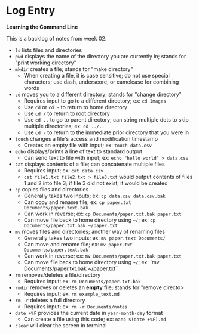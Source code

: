 # Log Entry

**Learning the Command Line**

This is a backlog of notes from week 02.

* `ls` lists files and directories
* `pwd` displays the name of the directory you are currently in; stands for "print working directory"
* `mkdir` creates a file; stands for "make directory"
  *  When creating a file, it is case sensitive; do not use special characters; use dash, underscore, or camelcase for combining words 
* `cd` moves you to a different directory; stands for "change directory"
  * Requires input to go to a different directory; ex: `cd Images`
  * Use `cd` or `cd ~` to return to home directory
  * Use `cd /` to return to root directory
  * Use `cd ..` to go to parent directory; can string multiple dots to skip multiple directories; ex: `cd ../..`
  * Use `cd -` to return to the immediate prior directory that you were in
* `touch` changes a file's access and modification timestamp
  * Creates an empty file with input; ex: `touch data.csv`
* `echo` displays/prints a line of text to standard output
  * Can send text to file with input; ex: `echo "hello world" > data.csv`
* `cat` displays contents of a file; can concatenate multiple files
  * Requires input; ex: `cat data.csv`
  * `cat file1.txt file2.txt > file3.txt` would output contents of files 1 and 2 into file 3; if file 3 did not exist, it would be created
* `cp` copies files and directories
  * Generally takes two inputs; ex: `cp data.csv data.csv.bak`
  * Can copy and rename file; ex: `cp paper.txt Documents/paper.text.bak`
  * Can work in reverse; ex: `cp Documents/paper.txt.bak paper.txt` 
  * Can move file back to home directory using `~/`; ex: `cp Documents/paper.txt.bak ~/paper.txt`
* `mv` moves files and directories; another way of renaming files
  * Generally takes two inputs; ex: `mv paper.text Documents/`
  * Can move and rename file; ex: `mv paper.txt Documents/paper.text.bak`
  * Can work in reverse; ex: `mv Documents/paper.txt.bak paper.txt`
  * Can move file back to home directory using `~/`; ex: `mv Documents/paper.txt.bak ~/paper.txt``
* `rm` removes/deletes a file/directory
  * Requires input; ex: `rm Documents/paper.txt.bak`
* `rmdir` removes or deletes an **empty** file; stands for "remove directo>
  * Requires input; ex: `rm example_text.md`
* `rm -r` deletes a full directory
  * Requires input; ex: `rm -r Documents/notes`
* `date +%F` provides the current date in `year-month-day` format
  * Can create a file using this code; ex: `nano $(date +%F).md`
* `clear` will clear the screen in terminal

